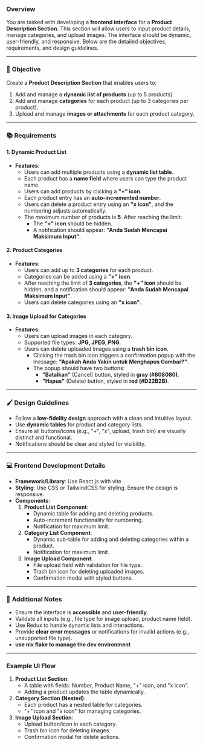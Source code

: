### **Overview**
You are tasked with developing a **frontend interface** for a **Product Description Section**. This section will allow users to input product details, manage categories, and upload images. The interface should be dynamic, user-friendly, and responsive. Below are the detailed objectives, requirements, and design guidelines.

---

### 🎯 **Objective**
Create a **Product Description Section** that enables users to:
1. Add and manage a **dynamic list of products** (up to 5 products).
2. Add and manage **categories** for each product (up to 3 categories per product).
3. Upload and manage **images or attachments** for each product category.

---

### 📚 **Requirements**

#### **1. Dynamic Product List**
- **Features**:
  - Users can add multiple products using a **dynamic list table**.
  - Each product has a **name field** where users can type the product name.
  - Users can add products by clicking a **"+" icon**.
  - Each product entry has an **auto-incremented number**.
  - Users can delete a product entry using an **"x icon"**, and the numbering adjusts automatically.
  - The maximum number of products is **5**. After reaching the limit:
    - The **"+" icon** should be hidden.
    - A notification should appear: **"Anda Sudah Mencapai Maksimum Input"**.

#### **2. Product Categories**
- **Features**:
  - Users can add up to **3 categories** for each product.
  - Categories can be added using a **"+" icon**.
  - After reaching the limit of **3 categories**, the **"+" icon** should be hidden, and a notification should appear: **"Anda Sudah Mencapai Maksimum Input"**.
  - Users can delete categories using an **"x icon"**.

#### **3. Image Upload for Categories**
- **Features**:
  - Users can upload images in each category.
  - Supported file types: **JPG, JPEG, PNG**.
  - Users can delete uploaded images using a **trash bin icon**.
    - Clicking the trash bin icon triggers a confirmation popup with the message: **"Apakah Anda Yakin untuk Menghapus Gambar?"**.
    - The popup should have two buttons:
      - **"Batalkan"** (Cancel) button, styled in **gray (#808080)**.
      - **"Hapus"** (Delete) button, styled in **red (#D22B2B)**.

---

### 🖌️ **Design Guidelines**
- Follow a **low-fidelity design** approach with a clean and intuitive layout.
- Use **dynamic tables** for product and category lists.
- Ensure all buttons/icons (e.g., "+", "x", upload, trash bin) are visually distinct and functional.
- Notifications should be clear and styled for visibility.

---

### 💻 **Frontend Development Details**
- **Framework/Library**: Use React.js with vite
- **Styling**: Use CSS or TailwindCSS for styling. Ensure the design is responsive.
- **Components**:
  1. **Product List Component**:
     - Dynamic table for adding and deleting products.
     - Auto-increment functionality for numbering.
     - Notification for maximum limit.
  2. **Category List Component**:
     - Dynamic sub-table for adding and deleting categories within a product.
     - Notification for maximum limit.
  3. **Image Upload Component**:
     - File upload field with validation for file type.
     - Trash bin icon for deleting uploaded images.
     - Confirmation modal with styled buttons.

---

### 🚀 **Additional Notes**
- Ensure the interface is **accessible** and **user-friendly**.
- Validate all inputs (e.g., file type for image upload, product name field).
- Use Redux to handle dynamic lists and interactions.
- Provide **clear error messages** or notifications for invalid actions (e.g., unsupported file type).
- **use nix flake to manage the dev environment**
---

### Example UI Flow
1. **Product List Section**:
   - A table with fields: Number, Product Name, "+" icon, and "x icon".
   - Adding a product updates the table dynamically.
2. **Category Section (Nested)**:
   - Each product has a nested table for categories.
   - "+" icon and "x icon" for managing categories.
3. **Image Upload Section**:
   - Upload button/icon in each category.
   - Trash bin icon for deleting images.
   - Confirmation modal for delete actions.